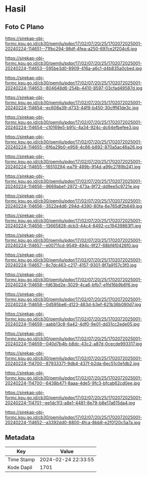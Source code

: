 # Hasil

## Foto C Plano

https://sirekap-obj-formc.kpu.go.id/cb30/pemilu/pdpr/17/02/07/20/25/1702072025001-20240224-114651--71fbc294-98df-4fea-a250-697ce2f204c6.jpg

https://sirekap-obj-formc.kpu.go.id/cb30/pemilu/pdpr/17/02/07/20/25/1702072025001-20240224-114653--595be3d0-8909-416a-a6c1-d4b835a0cbed.jpg

https://sirekap-obj-formc.kpu.go.id/cb30/pemilu/pdpr/17/02/07/20/25/1702072025001-20240224-114653--804648d6-254b-4410-8597-03cfad49587d.jpg

https://sirekap-obj-formc.kpu.go.id/cb30/pemilu/pdpr/17/02/07/20/25/1702072025001-20240224-114654--ec608a39-d733-44f9-b450-30cfff41de3c.jpg

https://sirekap-obj-formc.kpu.go.id/cb30/pemilu/pdpr/17/02/07/20/25/1702072025001-20240224-114654--c10169e5-b91c-4a34-924c-dc64efbefee3.jpg

https://sirekap-obj-formc.kpu.go.id/cb30/pemilu/pdpr/17/02/07/20/25/1702072025001-20240224-114655--6f6a29b0-e958-4c86-b892-870a5ac46a26.jpg

https://sirekap-obj-formc.kpu.go.id/cb30/pemilu/pdpr/17/02/07/20/25/1702072025001-20240224-114655--16510294-ea79-489b-914d-a99c2789b241.jpg

https://sirekap-obj-formc.kpu.go.id/cb30/pemilu/pdpr/17/02/07/20/25/1702072025001-20240224-114656--9669abef-2972-473a-9f72-dd9ee5c9721e.jpg

https://sirekap-obj-formc.kpu.go.id/cb30/pemilu/pdpr/17/02/07/20/25/1702072025001-20240224-114656--3522e4d6-294d-4390-80fa-6e765df2b649.jpg

https://sirekap-obj-formc.kpu.go.id/cb30/pemilu/pdpr/17/02/07/20/25/1702072025001-20240224-114656--13665828-dcb3-44c4-8492-cc19439863f1.jpg

https://sirekap-obj-formc.kpu.go.id/cb30/pemilu/pdpr/17/02/07/20/25/1702072025001-20240224-114657--e00711cd-9549-494c-9f27-68bf4f0426f0.jpg

https://sirekap-obj-formc.kpu.go.id/cb30/pemilu/pdpr/17/02/07/20/25/1702072025001-20240224-114657--8c7dc463-c217-4157-9301-8f7a9157c3f0.jpg

https://sirekap-obj-formc.kpu.go.id/cb30/pemilu/pdpr/17/02/07/20/25/1702072025001-20240224-114658--fd63bd2e-3029-4ca6-bfb7-e1fd16b9b6f6.jpg

https://sirekap-obj-formc.kpu.go.id/cb30/pemilu/pdpr/17/02/07/20/25/1702072025001-20240224-114658--0d595be6-d123-463d-b3ef-621b36b090d7.jpg

https://sirekap-obj-formc.kpu.go.id/cb30/pemilu/pdpr/17/02/07/20/25/1702072025001-20240224-114659--aabb13c8-6a42-4df0-9e01-dd31cc2ede05.jpg

https://sirekap-obj-formc.kpu.go.id/cb30/pemilu/pdpr/17/02/07/20/25/1702072025001-20240224-114659--040d7b4b-b8dc-43c2-a87d-0cecde993317.jpg

https://sirekap-obj-formc.kpu.go.id/cb30/pemilu/pdpr/17/02/07/20/25/1702072025001-20240224-114700--87933371-9db4-437f-b2da-6ec51c0e1db2.jpg

https://sirekap-obj-formc.kpu.go.id/cb30/pemilu/pdpr/17/02/07/20/25/1702072025001-20240224-114700--6438b471-8aaa-4de5-9fc3-bfcab62cd0ee.jpg

https://sirekap-obj-formc.kpu.go.id/cb30/pemilu/pdpr/17/02/07/20/25/1702072025001-20240224-114701--ee1dc1f3-a8e1-4481-8e79-b8e17a615da4.jpg

https://sirekap-obj-formc.kpu.go.id/cb30/pemilu/pdpr/17/02/07/20/25/1702072025001-20240224-114652--a3392dd0-8800-4fca-8bb8-e2f0120c5a7a.jpg


## Metadata

| Key        | Value               |
| ---------- | ------------------- |
| Time Stamp | 2024-02-24 22:33:55 |
| Kode Dapil | 1701                |



